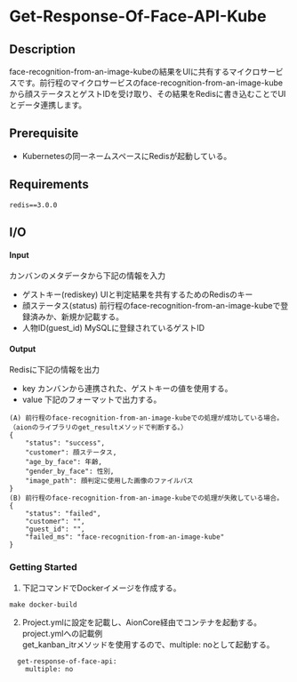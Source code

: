 # Get-Response-Of-Face-API-Kube  
## Description  
face-recognition-from-an-image-kubeの結果をUIに共有するマイクロサービスです。前行程のマイクロサービスのface-recognition-from-an-image-kubeから顔ステータスとゲストIDを受け取り、その結果をRedisに書き込むことでUIとデータ連携します。

## Prerequisite  
* Kubernetesの同一ネームスペースにRedisが起動している。

## Requirements  
```
redis==3.0.0
```
## I/O
#### Input
カンバンのメタデータから下記の情報を入力
* ゲストキー(rediskey)
UIと判定結果を共有するためのRedisのキー
* 顔ステータス(status)
前行程のface-recognition-from-an-image-kubeで登録済みか、新規か記載する。
* 人物ID(guest_id)
MySQLに登録されているゲストID
#### Output  
Redisに下記の情報を出力
* key
カンバンから連携された、ゲストキーの値を使用する。
* value
下記のフォーマットで出力する。
```
(A) 前行程のface-recognition-from-an-image-kubeでの処理が成功している場合。（aionのライブラリのget_resultメソッドで判断する。）
{
    "status": "success",
    "customer": 顔ステータス,
    "age_by_face": 年齢,
    "gender_by_face": 性別,
    "image_path": 顔判定に使用した画像のファイルパス
}
(B) 前行程のface-recognition-from-an-image-kubeでの処理が失敗している場合。
{
    "status": "failed",
    "customer": "",
    "guest_id": "",
    "failed_ms": "face-recognition-from-an-image-kube"
}
```
### Getting Started  
1. 下記コマンドでDockerイメージを作成する。  
```
make docker-build
```
2. Project.ymlに設定を記載し、AionCore経由でコンテナを起動する。  
project.ymlへの記載例  
get_kanban_itrメソッドを使用するので、multiple: noとして起動する。   
```
  get-response-of-face-api:
    multiple: no
```